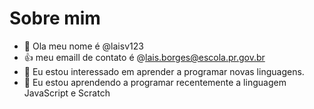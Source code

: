 # Sobre mim
- 👋 Ola meu nome é @laisv123
- 👍 meu emaill de contato é @lais.borges@escola.pr.gov.br
- 👀 Eu estou interessado em aprender a programar novas linguagens.
- 🌱 Eu estou aprendendo a programar recentemente a linguagem JavaScript e Scratch
